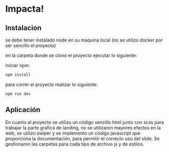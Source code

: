 # Impacta!

## Instalacion
se debe tener instalado node en su maquina local (no se utilizo docker por ser sencillo el proyecto)

en la carpeta donde se clono el proyecto ejecutar lo siguiente:

iniciar npm:

```bash
npm install
```
para correr el proyecto realizar lo siguiente:
```bash
npm run dev
```

## Aplicación
En cuanto al proyecto se utilizo un código sencillo html junto con scss para trabajar la parte grafica de landing, no se utilizaron mayores efectos en la web, se utilizo swiper y se implemento un código javascript que proporciona la documentación, para permitir el correcto uso del slide. Se gestionaron las carpetas para cada tipo de archivo js y de estilos.